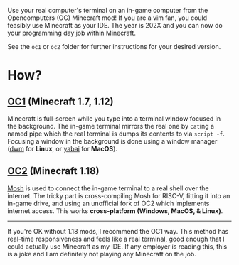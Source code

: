 Use your real computer's terminal on an in-game computer from the Opencomputers (OC) Minecraft mod! If you are a vim fan, you could feasibly use Minecraft as your IDE. The year is 202X and you can now do your programming day job within Minecraft.

See the `oc1` or `oc2` folder for further instructions for your desired version.

# How?
## [OC1](https://github.com/MightyPirates/OpenComputers) (Minecraft 1.7, 1.12)
Minecraft is full-screen while you type into a terminal window focused in the background. The in-game terminal mirrors the real one by `cat`ing a named pipe which the real terminal is dumps its contents to via `script -f`. Focusing a window in the background is done using a window manager ([dwm](https://dwm.suckless.org/) for __Linux__, or [yabai](https://github.com/koekeishiya/yabai) for __MacOS__).

## [OC2](https://github.com/fnuecke/oc2) (Minecraft 1.18)
[Mosh](https://mosh.org/) is used to connect the in-game terminal to a real shell over the internet. The tricky part is cross-compiling Mosh for RISC-V, fitting it into an in-game drive, and using an unofficial fork of OC2 which implements internet access. This works __cross-platform (Windows, MacOS, & Linux)__.

---

If you're OK without 1.18 mods, I recommend the OC1 way. This method has real-time responsiveness and feels like a real terminal, good enough that I could actually use Minecraft as my IDE. If any employer is reading this, this is a joke and I am definitely not playing any Minecraft on the job.
